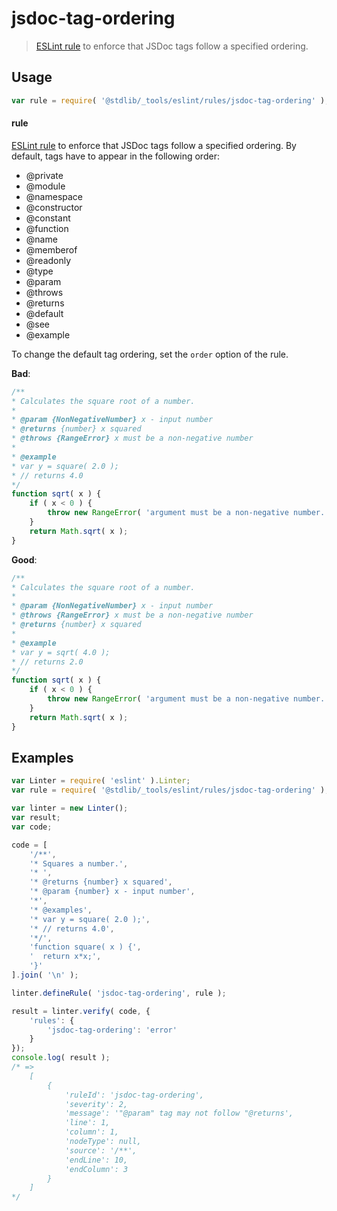# jsdoc-tag-ordering

> [ESLint rule][eslint-rules] to enforce that JSDoc tags follow a specified ordering.

<section class="intro">

</section>

<!-- /.intro -->

<section class="usage">

## Usage

```javascript
var rule = require( '@stdlib/_tools/eslint/rules/jsdoc-tag-ordering' );
```

#### rule

[ESLint rule][eslint-rules] to enforce that JSDoc tags follow a specified ordering. By default, tags have to appear in the following order:

-   @private
-   @module
-   @namespace
-   @constructor
-   @constant
-   @function
-   @name
-   @memberof
-   @readonly
-   @type
-   @param
-   @throws
-   @returns
-   @default
-   @see
-   @example

To change the default tag ordering, set the `order` option of the rule.

**Bad**:

<!-- eslint-disable stdlib/jsdoc-tag-ordering, valid-jsdoc -->

```javascript
/**
* Calculates the square root of a number.
*
* @param {NonNegativeNumber} x - input number
* @returns {number} x squared
* @throws {RangeError} x must be a non-negative number
*
* @example
* var y = square( 2.0 );
* // returns 4.0
*/
function sqrt( x ) {
    if ( x < 0 ) {
        throw new RangeError( 'argument must be a non-negative number. Value: '+x );
    }
    return Math.sqrt( x );
}
```

**Good**:

```javascript
/**
* Calculates the square root of a number.
*
* @param {NonNegativeNumber} x - input number
* @throws {RangeError} x must be a non-negative number
* @returns {number} x squared
*
* @example
* var y = sqrt( 4.0 );
* // returns 2.0
*/
function sqrt( x ) {
    if ( x < 0 ) {
        throw new RangeError( 'argument must be a non-negative number. Value: '+x );
    }
    return Math.sqrt( x );
}
```

</section>

<!-- /.usage -->

<section class="examples">

## Examples

<!-- eslint no-undef: "error" -->

```javascript
var Linter = require( 'eslint' ).Linter;
var rule = require( '@stdlib/_tools/eslint/rules/jsdoc-tag-ordering' );

var linter = new Linter();
var result;
var code;

code = [
    '/**',
    '* Squares a number.',
    '* ',
    '* @returns {number} x squared',
    '* @param {number} x - input number',
    '*',
    '* @examples',
    '* var y = square( 2.0 );',
    '* // returns 4.0',
    '*/',
    'function square( x ) {',
    '  return x*x;',
    '}'
].join( '\n' );

linter.defineRule( 'jsdoc-tag-ordering', rule );

result = linter.verify( code, {
    'rules': {
        'jsdoc-tag-ordering': 'error'
    }
});
console.log( result );
/* =>
    [
        {
            'ruleId': 'jsdoc-tag-ordering',
            'severity': 2,
            'message': '"@param" tag may not follow "@returns',
            'line': 1,
            'column': 1,
            'nodeType': null,
            'source': '/**',
            'endLine': 10,
            'endColumn': 3
        }
    ]
*/
```

</section>

<!-- /.examples -->

<section class="links">

[eslint-rules]: https://eslint.org/docs/developer-guide/working-with-rules

</section>

<!-- /.links -->
